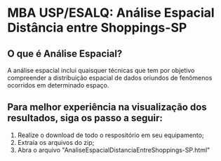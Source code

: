 # MBA USP/ESALQ: Análise Espacial Distância entre Shoppings-SP
## O que é Análise Espacial?
A análise espacial inclui quaisquer técnicas que tem por objetivo compreender a distribuição espacial de dados oriundos de fenômenos ocorridos em determinado espaço.

## Para melhor experiência na visualização dos resultados, siga os passo a seguir:
1) Realize o download de todo o respositório em seu equipamento;
2) Extraía os arquivos do zip;
3) Abra o arquivo "AnaliseEspacialDistanciaEntreShoppings-SP.html"
